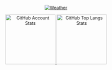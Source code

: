<p align="center">
   <a href="https://github.com/Andcool-Systems/weather-widget-api">
   <img 
      src="https://functions.yandexcloud.net/d4es4esmehdrbele9un8?place=pskov"
      alt="Weather"
      /img>
   </a>
</p>

<p align="center">
   <a href="#">
   <img 
      src="https://github-readme-stats.vercel.app/api?username=Andcool-Systems&show_icons=true&border_color=30363d&bg_color=0d1117&text_color=eef2ff&title_color=818cf8&count_private=true&border_radius=4" 
      alt="GitHub Account Stats"
      height="160"
      /img>
   </a>
   <a href="#">
   <img 
      src="https://github-readme-stats.vercel.app/api/top-langs/?username=Andcool-Systems&layout=compact&border_color=30363d&bg_color=0d1117&text_color=eef2ff&title_color=818cf8&border_radius=4"
      alt="GitHub Top Langs Stats"
      height="160"
      /img>
   </a>

</p>

